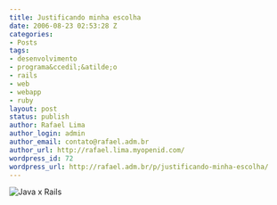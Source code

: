 ```yaml
---
title: Justificando minha escolha
date: 2006-08-23 02:53:28 Z
categories:
- Posts
tags:
- desenvolvimento
- programa&ccedil;&atilde;o
- rails
- web
- webapp
- ruby
layout: post
status: publish
author: Rafael Lima
author_login: admin
author_email: contato@rafael.adm.br
author_url: http://rafael.lima.myopenid.com/
wordpress_id: 72
wordpress_url: http://rafael.adm.br/p/justificando-minha-escolha/
---
```


<img id="image71" src="http://rafael.adm.br/wp-content/uploads/2006/08/stacks.jpg" alt="Java x Rails" />
